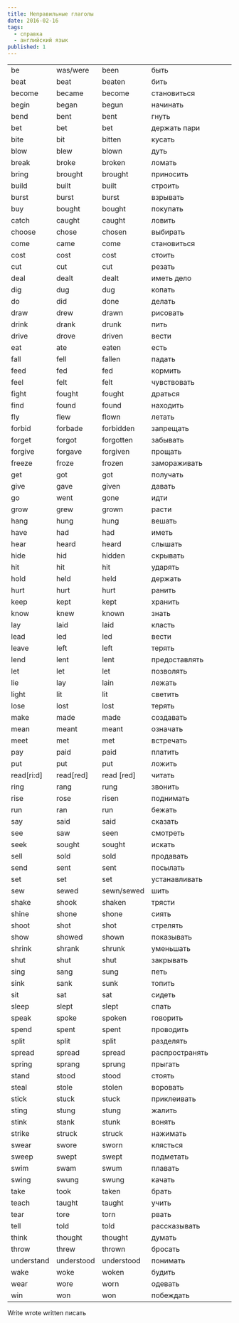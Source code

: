 ```yaml
---
title: Неправильные глаголы
date: 2016-02-16
tags:
  - справка
  - английский язык
published: 1
---
```


<div>
<table width="447" cellspacing="0" cellpadding="7">
<tbody>
<tr>
<td colspan="1" rowspan="1" align="left" valign="top" width="57" height="20">
<div>be</div></td>
<td colspan="1" rowspan="1" align="left" valign="top" width="57" height="20">
<div>was/were</div></td>
<td colspan="1" rowspan="1" align="left" valign="top" width="61" height="20">
<div>been</div></td>
<td colspan="1" rowspan="1" align="left" valign="top" width="89" height="20">
<div>быть</div></td>
<td colspan="1" rowspan="1" align="left" valign="bottom" width="50" height="20"></td>
<td colspan="1" rowspan="1" align="left" valign="bottom" width="50" height="20"></td>
</tr>
<tr>
<td colspan="1" rowspan="1" align="left" valign="top" width="57" height="20">
<div>beat</div></td>
<td colspan="1" rowspan="1" align="left" valign="top" width="57" height="20">
<div>beat</div></td>
<td colspan="1" rowspan="1" align="left" valign="top" width="61" height="20">
<div>beaten</div></td>
<td colspan="1" rowspan="1" align="left" valign="top" width="89" height="20">
<div>бить</div></td>
<td colspan="1" rowspan="1" align="left" valign="bottom" width="50" height="20"></td>
<td colspan="1" rowspan="1" align="left" valign="bottom" width="50" height="20"></td>
</tr>
<tr>
<td colspan="1" rowspan="1" align="left" valign="top" width="57" height="20">
<div>become</div></td>
<td colspan="1" rowspan="1" align="left" valign="top" width="57" height="20">
<div>became</div></td>
<td colspan="1" rowspan="1" align="left" valign="top" width="61" height="20">
<div>become</div></td>
<td colspan="1" rowspan="1" align="left" valign="top" width="89" height="20">
<div>становиться</div></td>
<td colspan="1" rowspan="1" align="left" valign="bottom" width="50" height="20"></td>
<td colspan="1" rowspan="1" align="left" valign="bottom" width="50" height="20"></td>
</tr>
<tr>
<td colspan="1" rowspan="1" align="left" valign="top" width="57" height="20">
<div>begin</div></td>
<td colspan="1" rowspan="1" align="left" valign="top" width="57" height="20">
<div>began</div></td>
<td colspan="1" rowspan="1" align="left" valign="top" width="61" height="20">
<div>begun</div></td>
<td colspan="1" rowspan="1" align="left" valign="top" width="89" height="20">
<div>начинать</div></td>
<td colspan="1" rowspan="1" align="left" valign="bottom" width="50" height="20"></td>
<td colspan="1" rowspan="1" align="left" valign="bottom" width="50" height="20"></td>
</tr>
<tr>
<td colspan="1" rowspan="1" align="left" valign="top" width="57" height="20">
<div>bend</div></td>
<td colspan="1" rowspan="1" align="left" valign="top" width="57" height="20">
<div>bent</div></td>
<td colspan="1" rowspan="1" align="left" valign="top" width="61" height="20">
<div>bent</div></td>
<td colspan="1" rowspan="1" align="left" valign="top" width="89" height="20">
<div>гнуть</div></td>
<td colspan="1" rowspan="1" align="left" valign="bottom" width="50" height="20"></td>
<td colspan="1" rowspan="1" align="left" valign="bottom" width="50" height="20"></td>
</tr>
<tr>
<td colspan="1" rowspan="1" align="left" valign="top" width="57" height="20">
<div>bet</div></td>
<td colspan="1" rowspan="1" align="left" valign="top" width="57" height="20">
<div>bet</div></td>
<td colspan="1" rowspan="1" align="left" valign="top" width="61" height="20">
<div>bet</div></td>
<td colspan="1" rowspan="1" align="left" valign="top" width="89" height="20">
<div>держать пари</div></td>
<td colspan="1" rowspan="1" align="left" valign="bottom" width="50" height="20"></td>
<td colspan="1" rowspan="1" align="left" valign="bottom" width="50" height="20"></td>
</tr>
<tr>
<td colspan="1" rowspan="1" align="left" valign="top" width="57" height="20">
<div>bite</div></td>
<td colspan="1" rowspan="1" align="left" valign="top" width="57" height="20">
<div>bit</div></td>
<td colspan="1" rowspan="1" align="left" valign="top" width="61" height="20">
<div>bitten</div></td>
<td colspan="1" rowspan="1" align="left" valign="top" width="89" height="20">
<div>кусать</div></td>
<td colspan="1" rowspan="1" align="left" valign="bottom" width="50" height="20"></td>
<td colspan="1" rowspan="1" align="left" valign="bottom" width="50" height="20"></td>
</tr>
<tr>
<td colspan="1" rowspan="1" align="left" valign="top" width="57" height="20">
<div>blow</div></td>
<td colspan="1" rowspan="1" align="left" valign="top" width="57" height="20">
<div>blew</div></td>
<td colspan="1" rowspan="1" align="left" valign="top" width="61" height="20">
<div>blown</div></td>
<td colspan="1" rowspan="1" align="left" valign="top" width="89" height="20">
<div>дуть</div></td>
<td colspan="1" rowspan="1" align="left" valign="bottom" width="50" height="20"></td>
<td colspan="1" rowspan="1" align="left" valign="bottom" width="50" height="20"></td>
</tr>
<tr>
<td colspan="1" rowspan="1" align="left" valign="top" width="57" height="20">
<div>break</div></td>
<td colspan="1" rowspan="1" align="left" valign="top" width="57" height="20">
<div>broke</div></td>
<td colspan="1" rowspan="1" align="left" valign="top" width="61" height="20">
<div>broken</div></td>
<td colspan="1" rowspan="1" align="left" valign="top" width="89" height="20">
<div>ломать</div></td>
<td colspan="1" rowspan="1" align="left" valign="bottom" width="50" height="20"></td>
<td colspan="1" rowspan="1" align="left" valign="bottom" width="50" height="20"></td>
</tr>
<tr>
<td colspan="1" rowspan="1" align="left" valign="top" width="57" height="20">
<div>bring</div></td>
<td colspan="1" rowspan="1" align="left" valign="top" width="57" height="20">
<div>brought</div></td>
<td colspan="1" rowspan="1" align="left" valign="top" width="61" height="20">
<div>brought</div></td>
<td colspan="1" rowspan="1" align="left" valign="top" width="89" height="20">
<div>приносить</div></td>
<td colspan="1" rowspan="1" align="left" valign="bottom" width="50" height="20"></td>
<td colspan="1" rowspan="1" align="left" valign="bottom" width="50" height="20"></td>
</tr>
<tr>
<td colspan="1" rowspan="1" align="left" valign="top" width="57" height="20">
<div>build</div></td>
<td colspan="1" rowspan="1" align="left" valign="top" width="57" height="20">
<div>built</div></td>
<td colspan="1" rowspan="1" align="left" valign="top" width="61" height="20">
<div>built</div></td>
<td colspan="1" rowspan="1" align="left" valign="top" width="89" height="20">
<div>строить</div></td>
<td colspan="1" rowspan="1" align="left" valign="bottom" width="50" height="20"></td>
<td colspan="1" rowspan="1" align="left" valign="bottom" width="50" height="20"></td>
</tr>
<tr>
<td colspan="1" rowspan="1" align="left" valign="top" width="57" height="20">
<div>burst</div></td>
<td colspan="1" rowspan="1" align="left" valign="top" width="57" height="20">
<div>burst</div></td>
<td colspan="1" rowspan="1" align="left" valign="top" width="61" height="20">
<div>burst</div></td>
<td colspan="1" rowspan="1" align="left" valign="top" width="89" height="20">
<div>взрывать</div></td>
<td colspan="1" rowspan="1" align="left" valign="bottom" width="50" height="20"></td>
<td colspan="1" rowspan="1" align="left" valign="bottom" width="50" height="20"></td>
</tr>
<tr>
<td colspan="1" rowspan="1" align="left" valign="top" width="57" height="20">
<div>buy</div></td>
<td colspan="1" rowspan="1" align="left" valign="top" width="57" height="20">
<div>bought</div></td>
<td colspan="1" rowspan="1" align="left" valign="top" width="61" height="20">
<div>bought</div></td>
<td colspan="1" rowspan="1" align="left" valign="top" width="89" height="20">
<div>покупать</div></td>
<td colspan="1" rowspan="1" align="left" valign="bottom" width="50" height="20"></td>
<td colspan="1" rowspan="1" align="left" valign="bottom" width="50" height="20"></td>
</tr>
<tr>
<td colspan="1" rowspan="1" align="left" valign="top" width="57" height="20">
<div>catch</div></td>
<td colspan="1" rowspan="1" align="left" valign="top" width="57" height="20">
<div>caught</div></td>
<td colspan="1" rowspan="1" align="left" valign="top" width="61" height="20">
<div>caught</div></td>
<td colspan="1" rowspan="1" align="left" valign="top" width="89" height="20">
<div>ловить</div></td>
<td colspan="1" rowspan="1" align="left" valign="bottom" width="50" height="20"></td>
<td colspan="1" rowspan="1" align="left" valign="bottom" width="50" height="20"></td>
</tr>
<tr>
<td colspan="1" rowspan="1" align="left" valign="top" width="57" height="20">
<div>choose</div></td>
<td colspan="1" rowspan="1" align="left" valign="top" width="57" height="20">
<div>chose</div></td>
<td colspan="1" rowspan="1" align="left" valign="top" width="61" height="20">
<div>chosen</div></td>
<td colspan="1" rowspan="1" align="left" valign="top" width="89" height="20">
<div>выбирать</div></td>
<td colspan="1" rowspan="1" align="left" valign="bottom" width="50" height="20"></td>
<td colspan="1" rowspan="1" align="left" valign="bottom" width="50" height="20"></td>
</tr>
<tr>
<td colspan="1" rowspan="1" align="left" valign="top" width="57" height="20">
<div>come</div></td>
<td colspan="1" rowspan="1" align="left" valign="top" width="57" height="20">
<div>came</div></td>
<td colspan="1" rowspan="1" align="left" valign="top" width="61" height="20">
<div>come</div></td>
<td colspan="1" rowspan="1" align="left" valign="top" width="89" height="20">
<div>становиться</div></td>
<td colspan="1" rowspan="1" align="left" valign="bottom" width="50" height="20"></td>
<td colspan="1" rowspan="1" align="left" valign="bottom" width="50" height="20"></td>
</tr>
<tr>
<td colspan="1" rowspan="1" align="left" valign="top" width="57" height="20">
<div>cost</div></td>
<td colspan="1" rowspan="1" align="left" valign="top" width="57" height="20">
<div>cost</div></td>
<td colspan="1" rowspan="1" align="left" valign="top" width="61" height="20">
<div>cost</div></td>
<td colspan="1" rowspan="1" align="left" valign="top" width="89" height="20">
<div>стоить</div></td>
<td colspan="1" rowspan="1" align="left" valign="bottom" width="50" height="20"></td>
<td colspan="1" rowspan="1" align="left" valign="bottom" width="50" height="20"></td>
</tr>
<tr>
<td colspan="1" rowspan="1" align="left" valign="top" width="57" height="20">
<div>cut</div></td>
<td colspan="1" rowspan="1" align="left" valign="top" width="57" height="20">
<div>cut</div></td>
<td colspan="1" rowspan="1" align="left" valign="top" width="61" height="20">
<div>cut</div></td>
<td colspan="1" rowspan="1" align="left" valign="top" width="89" height="20">
<div>резать</div></td>
<td colspan="1" rowspan="1" align="left" valign="bottom" width="50" height="20"></td>
<td colspan="1" rowspan="1" align="left" valign="bottom" width="50" height="20"></td>
</tr>
<tr>
<td colspan="1" rowspan="1" align="left" valign="top" width="57" height="20">
<div>deal</div></td>
<td colspan="1" rowspan="1" align="left" valign="top" width="57" height="20">
<div>dealt</div></td>
<td colspan="1" rowspan="1" align="left" valign="top" width="61" height="20">
<div>dealt</div></td>
<td colspan="1" rowspan="1" align="left" valign="top" width="89" height="20">
<div>иметь дело</div></td>
<td colspan="1" rowspan="1" align="left" valign="bottom" width="50" height="20"></td>
<td colspan="1" rowspan="1" align="left" valign="bottom" width="50" height="20"></td>
</tr>
<tr>
<td colspan="1" rowspan="1" align="left" valign="top" width="57" height="20">
<div>dig</div></td>
<td colspan="1" rowspan="1" align="left" valign="top" width="57" height="20">
<div>dug</div></td>
<td colspan="1" rowspan="1" align="left" valign="top" width="61" height="20">
<div>dug</div></td>
<td colspan="1" rowspan="1" align="left" valign="top" width="89" height="20">
<div>копать</div></td>
<td colspan="1" rowspan="1" align="left" valign="bottom" width="50" height="20"></td>
<td colspan="1" rowspan="1" align="left" valign="bottom" width="50" height="20"></td>
</tr>
<tr>
<td colspan="1" rowspan="1" align="left" valign="top" width="57" height="20">
<div>do</div></td>
<td colspan="1" rowspan="1" align="left" valign="top" width="57" height="20">
<div>did</div></td>
<td colspan="1" rowspan="1" align="left" valign="top" width="61" height="20">
<div>done</div></td>
<td colspan="1" rowspan="1" align="left" valign="top" width="89" height="20">
<div>делать</div></td>
<td colspan="1" rowspan="1" align="left" valign="bottom" width="50" height="20"></td>
<td colspan="1" rowspan="1" align="left" valign="bottom" width="50" height="20"></td>
</tr>
<tr>
<td colspan="1" rowspan="1" align="left" valign="top" width="57" height="20">
<div>draw</div></td>
<td colspan="1" rowspan="1" align="left" valign="top" width="57" height="20">
<div>drew</div></td>
<td colspan="1" rowspan="1" align="left" valign="top" width="61" height="20">
<div>drawn</div></td>
<td colspan="1" rowspan="1" align="left" valign="top" width="89" height="20">
<div>рисовать</div></td>
<td colspan="1" rowspan="1" align="left" valign="bottom" width="50" height="20"></td>
<td colspan="1" rowspan="1" align="left" valign="bottom" width="50" height="20"></td>
</tr>
<tr>
<td colspan="1" rowspan="1" align="left" valign="top" width="57" height="20">
<div>drink</div></td>
<td colspan="1" rowspan="1" align="left" valign="top" width="57" height="20">
<div>drank</div></td>
<td colspan="1" rowspan="1" align="left" valign="top" width="61" height="20">
<div>drunk</div></td>
<td colspan="1" rowspan="1" align="left" valign="top" width="89" height="20">
<div>пить</div></td>
<td colspan="1" rowspan="1" align="left" valign="bottom" width="50" height="20"></td>
<td colspan="1" rowspan="1" align="left" valign="bottom" width="50" height="20"></td>
</tr>
<tr>
<td colspan="1" rowspan="1" align="left" valign="top" width="57" height="20">
<div>drive</div></td>
<td colspan="1" rowspan="1" align="left" valign="top" width="57" height="20">
<div>drove</div></td>
<td colspan="1" rowspan="1" align="left" valign="top" width="61" height="20">
<div>driven</div></td>
<td colspan="1" rowspan="1" align="left" valign="top" width="89" height="20">
<div>вести</div></td>
<td colspan="1" rowspan="1" align="left" valign="bottom" width="50" height="20"></td>
<td colspan="1" rowspan="1" align="left" valign="bottom" width="50" height="20"></td>
</tr>
<tr>
<td colspan="1" rowspan="1" align="left" valign="top" width="57" height="20">
<div>eat</div></td>
<td colspan="1" rowspan="1" align="left" valign="top" width="57" height="20">
<div>ate</div></td>
<td colspan="1" rowspan="1" align="left" valign="top" width="61" height="20">
<div>eaten</div></td>
<td colspan="1" rowspan="1" align="left" valign="top" width="89" height="20">
<div>есть</div></td>
<td colspan="1" rowspan="1" align="left" valign="bottom" width="50" height="20"></td>
<td colspan="1" rowspan="1" align="left" valign="bottom" width="50" height="20"></td>
</tr>
<tr>
<td colspan="1" rowspan="1" align="left" valign="top" width="57" height="20">
<div>fall</div></td>
<td colspan="1" rowspan="1" align="left" valign="top" width="57" height="20">
<div>fell</div></td>
<td colspan="1" rowspan="1" align="left" valign="top" width="61" height="20">
<div>fallen</div></td>
<td colspan="1" rowspan="1" align="left" valign="top" width="89" height="20">
<div>падать</div></td>
<td colspan="1" rowspan="1" align="left" valign="bottom" width="50" height="20"></td>
<td colspan="1" rowspan="1" align="left" valign="bottom" width="50" height="20"></td>
</tr>
<tr>
<td colspan="1" rowspan="1" align="left" valign="top" width="57" height="20">
<div>feed</div></td>
<td colspan="1" rowspan="1" align="left" valign="top" width="57" height="20">
<div>fed</div></td>
<td colspan="1" rowspan="1" align="left" valign="top" width="61" height="20">
<div>fed</div></td>
<td colspan="1" rowspan="1" align="left" valign="top" width="89" height="20">
<div>кормить</div></td>
<td colspan="1" rowspan="1" align="left" valign="bottom" width="50" height="20"></td>
<td colspan="1" rowspan="1" align="left" valign="bottom" width="50" height="20"></td>
</tr>
<tr>
<td colspan="1" rowspan="1" align="left" valign="top" width="57" height="20">
<div>feel</div></td>
<td colspan="1" rowspan="1" align="left" valign="top" width="57" height="20">
<div>felt</div></td>
<td colspan="1" rowspan="1" align="left" valign="top" width="61" height="20">
<div>felt</div></td>
<td colspan="1" rowspan="1" align="left" valign="top" width="89" height="20">
<div>чувствовать</div></td>
<td colspan="1" rowspan="1" align="left" valign="bottom" width="50" height="20"></td>
<td colspan="1" rowspan="1" align="left" valign="bottom" width="50" height="20"></td>
</tr>
<tr>
<td colspan="1" rowspan="1" align="left" valign="top" width="57" height="20">
<div>fight</div></td>
<td colspan="1" rowspan="1" align="left" valign="top" width="57" height="20">
<div>fought</div></td>
<td colspan="1" rowspan="1" align="left" valign="top" width="61" height="20">
<div>fought</div></td>
<td colspan="1" rowspan="1" align="left" valign="top" width="89" height="20">
<div>драться</div></td>
<td colspan="1" rowspan="1" align="left" valign="bottom" width="50" height="20"></td>
<td colspan="1" rowspan="1" align="left" valign="bottom" width="50" height="20"></td>
</tr>
<tr>
<td colspan="1" rowspan="1" align="left" valign="top" width="57" height="20">
<div>find</div></td>
<td colspan="1" rowspan="1" align="left" valign="top" width="57" height="20">
<div>found</div></td>
<td colspan="1" rowspan="1" align="left" valign="top" width="61" height="20">
<div>found</div></td>
<td colspan="1" rowspan="1" align="left" valign="top" width="89" height="20">
<div>находить</div></td>
<td colspan="1" rowspan="1" align="left" valign="bottom" width="50" height="20"></td>
<td colspan="1" rowspan="1" align="left" valign="bottom" width="50" height="20"></td>
</tr>
<tr>
<td colspan="1" rowspan="1" align="left" valign="top" width="57" height="20">
<div>fly</div></td>
<td colspan="1" rowspan="1" align="left" valign="top" width="57" height="20">
<div>flew</div></td>
<td colspan="1" rowspan="1" align="left" valign="top" width="61" height="20">
<div>flown</div></td>
<td colspan="1" rowspan="1" align="left" valign="top" width="89" height="20">
<div>летать</div></td>
<td colspan="1" rowspan="1" align="left" valign="bottom" width="50" height="20"></td>
<td colspan="1" rowspan="1" align="left" valign="bottom" width="50" height="20"></td>
</tr>
<tr>
<td colspan="1" rowspan="1" align="left" valign="top" width="57" height="20">
<div>forbid</div></td>
<td colspan="1" rowspan="1" align="left" valign="top" width="57" height="20">
<div>forbade</div></td>
<td colspan="1" rowspan="1" align="left" valign="top" width="61" height="20">
<div>forbidden</div></td>
<td colspan="1" rowspan="1" align="left" valign="top" width="89" height="20">
<div>запрещать</div></td>
<td colspan="1" rowspan="1" align="left" valign="bottom" width="50" height="20"></td>
<td colspan="1" rowspan="1" align="left" valign="bottom" width="50" height="20"></td>
</tr>
<tr>
<td colspan="1" rowspan="1" align="left" valign="top" width="57" height="20">
<div>forget</div></td>
<td colspan="1" rowspan="1" align="left" valign="top" width="57" height="20">
<div>forgot</div></td>
<td colspan="1" rowspan="1" align="left" valign="top" width="61" height="20">
<div>forgotten</div></td>
<td colspan="1" rowspan="1" align="left" valign="top" width="89" height="20">
<div>забывать</div></td>
<td colspan="1" rowspan="1" align="left" valign="bottom" width="50" height="20"></td>
<td colspan="1" rowspan="1" align="left" valign="bottom" width="50" height="20"></td>
</tr>
<tr>
<td colspan="1" rowspan="1" align="left" valign="top" width="57" height="20">
<div>forgive</div></td>
<td colspan="1" rowspan="1" align="left" valign="top" width="57" height="20">
<div>forgave</div></td>
<td colspan="1" rowspan="1" align="left" valign="top" width="61" height="20">
<div>forgiven</div></td>
<td colspan="1" rowspan="1" align="left" valign="top" width="89" height="20">
<div>прощать</div></td>
<td colspan="1" rowspan="1" align="left" valign="bottom" width="50" height="20"></td>
<td colspan="1" rowspan="1" align="left" valign="bottom" width="50" height="20"></td>
</tr>
<tr>
<td colspan="1" rowspan="1" align="left" valign="top" width="57" height="20">
<div>freeze</div></td>
<td colspan="1" rowspan="1" align="left" valign="top" width="57" height="20">
<div>froze</div></td>
<td colspan="1" rowspan="1" align="left" valign="top" width="61" height="20">
<div>frozen</div></td>
<td colspan="1" rowspan="1" align="left" valign="top" width="89" height="20">
<div>замораживать</div></td>
<td colspan="1" rowspan="1" align="left" valign="bottom" width="50" height="20"></td>
<td colspan="1" rowspan="1" align="left" valign="bottom" width="50" height="20"></td>
</tr>
<tr>
<td colspan="1" rowspan="1" align="left" valign="top" width="57" height="20">
<div>get</div></td>
<td colspan="1" rowspan="1" align="left" valign="top" width="57" height="20">
<div>got</div></td>
<td colspan="1" rowspan="1" align="left" valign="top" width="61" height="20">
<div>got</div></td>
<td colspan="1" rowspan="1" align="left" valign="top" width="89" height="20">
<div>получать</div></td>
<td colspan="1" rowspan="1" align="left" valign="bottom" width="50" height="20"></td>
<td colspan="1" rowspan="1" align="left" valign="bottom" width="50" height="20"></td>
</tr>
<tr>
<td colspan="1" rowspan="1" align="left" valign="top" width="57" height="20">
<div>give</div></td>
<td colspan="1" rowspan="1" align="left" valign="top" width="57" height="20">
<div>gave</div></td>
<td colspan="1" rowspan="1" align="left" valign="top" width="61" height="20">
<div>given</div></td>
<td colspan="1" rowspan="1" align="left" valign="top" width="89" height="20">
<div>давать</div></td>
<td colspan="1" rowspan="1" align="left" valign="bottom" width="50" height="20"></td>
<td colspan="1" rowspan="1" align="left" valign="bottom" width="50" height="20"></td>
</tr>
<tr>
<td colspan="1" rowspan="1" align="left" valign="top" width="57" height="20">
<div>go</div></td>
<td colspan="1" rowspan="1" align="left" valign="top" width="57" height="20">
<div>went</div></td>
<td colspan="1" rowspan="1" align="left" valign="top" width="61" height="20">
<div>gone</div></td>
<td colspan="1" rowspan="1" align="left" valign="top" width="89" height="20">
<div>идти</div></td>
<td colspan="1" rowspan="1" align="left" valign="bottom" width="50" height="20"></td>
<td colspan="1" rowspan="1" align="left" valign="bottom" width="50" height="20"></td>
</tr>
<tr>
<td colspan="1" rowspan="1" align="left" valign="top" width="57" height="20">
<div>grow</div></td>
<td colspan="1" rowspan="1" align="left" valign="top" width="57" height="20">
<div>grew</div></td>
<td colspan="1" rowspan="1" align="left" valign="top" width="61" height="20">
<div>grown</div></td>
<td colspan="1" rowspan="1" align="left" valign="top" width="89" height="20">
<div>расти</div></td>
<td colspan="1" rowspan="1" align="left" valign="bottom" width="50" height="20"></td>
<td colspan="1" rowspan="1" align="left" valign="bottom" width="50" height="20"></td>
</tr>
<tr>
<td colspan="1" rowspan="1" align="left" valign="top" width="57" height="20">
<div>hang</div></td>
<td colspan="1" rowspan="1" align="left" valign="top" width="57" height="20">
<div>hung</div></td>
<td colspan="1" rowspan="1" align="left" valign="top" width="61" height="20">
<div>hung</div></td>
<td colspan="1" rowspan="1" align="left" valign="top" width="89" height="20">
<div>вешать</div></td>
<td colspan="1" rowspan="1" align="left" valign="bottom" width="50" height="20"></td>
<td colspan="1" rowspan="1" align="left" valign="bottom" width="50" height="20"></td>
</tr>
<tr>
<td colspan="1" rowspan="1" align="left" valign="top" width="57" height="20">
<div>have</div></td>
<td colspan="1" rowspan="1" align="left" valign="top" width="57" height="20">
<div>had</div></td>
<td colspan="1" rowspan="1" align="left" valign="top" width="61" height="20">
<div>had</div></td>
<td colspan="1" rowspan="1" align="left" valign="top" width="89" height="20">
<div>иметь</div></td>
<td colspan="1" rowspan="1" align="left" valign="bottom" width="50" height="20"></td>
<td colspan="1" rowspan="1" align="left" valign="bottom" width="50" height="20"></td>
</tr>
<tr>
<td colspan="1" rowspan="1" align="left" valign="top" width="57" height="20">
<div>hear</div></td>
<td colspan="1" rowspan="1" align="left" valign="top" width="57" height="20">
<div>heard</div></td>
<td colspan="1" rowspan="1" align="left" valign="top" width="61" height="20">
<div>heard</div></td>
<td colspan="1" rowspan="1" align="left" valign="top" width="89" height="20">
<div>слышать</div></td>
<td colspan="1" rowspan="1" align="left" valign="bottom" width="50" height="20"></td>
<td colspan="1" rowspan="1" align="left" valign="bottom" width="50" height="20"></td>
</tr>
<tr>
<td colspan="1" rowspan="1" align="left" valign="top" width="57" height="20">
<div>hide</div></td>
<td colspan="1" rowspan="1" align="left" valign="top" width="57" height="20">
<div>hid</div></td>
<td colspan="1" rowspan="1" align="left" valign="top" width="61" height="20">
<div>hidden</div></td>
<td colspan="1" rowspan="1" align="left" valign="top" width="89" height="20">
<div>скрывать</div></td>
<td colspan="1" rowspan="1" align="left" valign="bottom" width="50" height="20"></td>
<td colspan="1" rowspan="1" align="left" valign="bottom" width="50" height="20"></td>
</tr>
<tr>
<td colspan="1" rowspan="1" align="left" valign="top" width="57" height="20">
<div>hit</div></td>
<td colspan="1" rowspan="1" align="left" valign="top" width="57" height="20">
<div>hit</div></td>
<td colspan="1" rowspan="1" align="left" valign="top" width="61" height="20">
<div>hit</div></td>
<td colspan="1" rowspan="1" align="left" valign="top" width="89" height="20">
<div>ударять</div></td>
<td colspan="1" rowspan="1" align="left" valign="bottom" width="50" height="20"></td>
<td colspan="1" rowspan="1" align="left" valign="bottom" width="50" height="20"></td>
</tr>
<tr>
<td colspan="1" rowspan="1" align="left" valign="top" width="57" height="20">
<div>hold</div></td>
<td colspan="1" rowspan="1" align="left" valign="top" width="57" height="20">
<div>held</div></td>
<td colspan="1" rowspan="1" align="left" valign="top" width="61" height="20">
<div>held</div></td>
<td colspan="1" rowspan="1" align="left" valign="top" width="89" height="20">
<div>держать</div></td>
<td colspan="1" rowspan="1" align="left" valign="bottom" width="50" height="20"></td>
<td colspan="1" rowspan="1" align="left" valign="bottom" width="50" height="20"></td>
</tr>
<tr>
<td colspan="1" rowspan="1" align="left" valign="top" width="57" height="20">
<div>hurt</div></td>
<td colspan="1" rowspan="1" align="left" valign="top" width="57" height="20">
<div>hurt</div></td>
<td colspan="1" rowspan="1" align="left" valign="top" width="61" height="20">
<div>hurt</div></td>
<td colspan="1" rowspan="1" align="left" valign="top" width="89" height="20">
<div>ранить</div></td>
<td colspan="1" rowspan="1" align="left" valign="bottom" width="50" height="20"></td>
<td colspan="1" rowspan="1" align="left" valign="bottom" width="50" height="20"></td>
</tr>
<tr>
<td colspan="1" rowspan="1" align="left" valign="top" width="57" height="20">
<div>keep</div></td>
<td colspan="1" rowspan="1" align="left" valign="top" width="57" height="20">
<div>kept</div></td>
<td colspan="1" rowspan="1" align="left" valign="top" width="61" height="20">
<div>kept</div></td>
<td colspan="1" rowspan="1" align="left" valign="top" width="89" height="20">
<div>хранить</div></td>
<td colspan="1" rowspan="1" align="left" valign="bottom" width="50" height="20"></td>
<td colspan="1" rowspan="1" align="left" valign="bottom" width="50" height="20"></td>
</tr>
<tr>
<td colspan="1" rowspan="1" align="left" valign="top" width="57" height="20">
<div>know</div></td>
<td colspan="1" rowspan="1" align="left" valign="top" width="57" height="20">
<div>knew</div></td>
<td colspan="1" rowspan="1" align="left" valign="top" width="61" height="20">
<div>known</div></td>
<td colspan="1" rowspan="1" align="left" valign="top" width="89" height="20">
<div>знать</div></td>
<td colspan="1" rowspan="1" align="left" valign="bottom" width="50" height="20"></td>
<td colspan="1" rowspan="1" align="left" valign="bottom" width="50" height="20"></td>
</tr>
<tr>
<td colspan="1" rowspan="1" align="left" valign="top" width="57" height="20">
<div>lay</div></td>
<td colspan="1" rowspan="1" align="left" valign="top" width="57" height="20">
<div>laid</div></td>
<td colspan="1" rowspan="1" align="left" valign="top" width="61" height="20">
<div>laid</div></td>
<td colspan="1" rowspan="1" align="left" valign="top" width="89" height="20">
<div>класть</div></td>
<td colspan="1" rowspan="1" align="left" valign="bottom" width="50" height="20"></td>
<td colspan="1" rowspan="1" align="left" valign="bottom" width="50" height="20"></td>
</tr>
<tr>
<td colspan="1" rowspan="1" align="left" valign="top" width="57" height="20">
<div>lead</div></td>
<td colspan="1" rowspan="1" align="left" valign="top" width="57" height="20">
<div>led</div></td>
<td colspan="1" rowspan="1" align="left" valign="top" width="61" height="20">
<div>led</div></td>
<td colspan="1" rowspan="1" align="left" valign="top" width="89" height="20">
<div>вести</div></td>
<td colspan="1" rowspan="1" align="left" valign="bottom" width="50" height="20"></td>
<td colspan="1" rowspan="1" align="left" valign="bottom" width="50" height="20"></td>
</tr>
<tr>
<td colspan="1" rowspan="1" align="left" valign="top" width="57" height="20">
<div>leave</div></td>
<td colspan="1" rowspan="1" align="left" valign="top" width="57" height="20">
<div>left</div></td>
<td colspan="1" rowspan="1" align="left" valign="top" width="61" height="20">
<div>left</div></td>
<td colspan="1" rowspan="1" align="left" valign="top" width="89" height="20">
<div>терять</div></td>
<td colspan="1" rowspan="1" align="left" valign="bottom" width="50" height="20"></td>
<td colspan="1" rowspan="1" align="left" valign="bottom" width="50" height="20"></td>
</tr>
<tr>
<td colspan="1" rowspan="1" align="left" valign="top" width="57" height="20">
<div>lend</div></td>
<td colspan="1" rowspan="1" align="left" valign="top" width="57" height="20">
<div>lent</div></td>
<td colspan="1" rowspan="1" align="left" valign="top" width="61" height="20">
<div>lent</div></td>
<td colspan="1" rowspan="1" align="left" valign="top" width="89" height="20">
<div>предоставлять</div></td>
<td colspan="1" rowspan="1" align="left" valign="bottom" width="50" height="20"></td>
<td colspan="1" rowspan="1" align="left" valign="bottom" width="50" height="20"></td>
</tr>
<tr>
<td colspan="1" rowspan="1" align="left" valign="top" width="57" height="20">
<div>let</div></td>
<td colspan="1" rowspan="1" align="left" valign="top" width="57" height="20">
<div>let</div></td>
<td colspan="1" rowspan="1" align="left" valign="top" width="61" height="20">
<div>let</div></td>
<td colspan="1" rowspan="1" align="left" valign="top" width="89" height="20">
<div>позволять</div></td>
<td colspan="1" rowspan="1" align="left" valign="bottom" width="50" height="20"></td>
<td colspan="1" rowspan="1" align="left" valign="bottom" width="50" height="20"></td>
</tr>
<tr>
<td colspan="1" rowspan="1" align="left" valign="top" width="57" height="20">
<div>lie</div></td>
<td colspan="1" rowspan="1" align="left" valign="top" width="57" height="20">
<div>lay</div></td>
<td colspan="1" rowspan="1" align="left" valign="top" width="61" height="20">
<div>lain</div></td>
<td colspan="1" rowspan="1" align="left" valign="top" width="89" height="20">
<div>лежать</div></td>
<td colspan="1" rowspan="1" align="left" valign="bottom" width="50" height="20"></td>
<td colspan="1" rowspan="1" align="left" valign="bottom" width="50" height="20"></td>
</tr>
<tr>
<td colspan="1" rowspan="1" align="left" valign="top" width="57" height="20">
<div>light</div></td>
<td colspan="1" rowspan="1" align="left" valign="top" width="57" height="20">
<div>lit</div></td>
<td colspan="1" rowspan="1" align="left" valign="top" width="61" height="20">
<div>lit</div></td>
<td colspan="1" rowspan="1" align="left" valign="top" width="89" height="20">
<div>светить</div></td>
<td colspan="1" rowspan="1" align="left" valign="bottom" width="50" height="20"></td>
<td colspan="1" rowspan="1" align="left" valign="bottom" width="50" height="20"></td>
</tr>
<tr>
<td colspan="1" rowspan="1" align="left" valign="top" width="57" height="20">
<div>lose</div></td>
<td colspan="1" rowspan="1" align="left" valign="top" width="57" height="20">
<div>lost</div></td>
<td colspan="1" rowspan="1" align="left" valign="top" width="61" height="20">
<div>lost</div></td>
<td colspan="1" rowspan="1" align="left" valign="top" width="89" height="20">
<div>терять</div></td>
<td colspan="1" rowspan="1" align="left" valign="bottom" width="50" height="20"></td>
<td colspan="1" rowspan="1" align="left" valign="bottom" width="50" height="20"></td>
</tr>
<tr>
<td colspan="1" rowspan="1" align="left" valign="top" width="57" height="20">
<div>make</div></td>
<td colspan="1" rowspan="1" align="left" valign="top" width="57" height="20">
<div>made</div></td>
<td colspan="1" rowspan="1" align="left" valign="top" width="61" height="20">
<div>made</div></td>
<td colspan="1" rowspan="1" align="left" valign="top" width="89" height="20">
<div>создавать</div></td>
<td colspan="1" rowspan="1" align="left" valign="bottom" width="50" height="20"></td>
<td colspan="1" rowspan="1" align="left" valign="bottom" width="50" height="20"></td>
</tr>
<tr>
<td colspan="1" rowspan="1" align="left" valign="top" width="57" height="20">
<div>mean</div></td>
<td colspan="1" rowspan="1" align="left" valign="top" width="57" height="20">
<div>meant</div></td>
<td colspan="1" rowspan="1" align="left" valign="top" width="61" height="20">
<div>meant</div></td>
<td colspan="1" rowspan="1" align="left" valign="top" width="89" height="20">
<div>означать</div></td>
<td colspan="1" rowspan="1" align="left" valign="bottom" width="50" height="20"></td>
<td colspan="1" rowspan="1" align="left" valign="bottom" width="50" height="20"></td>
</tr>
<tr>
<td colspan="1" rowspan="1" align="left" valign="top" width="57" height="20">
<div>meet</div></td>
<td colspan="1" rowspan="1" align="left" valign="top" width="57" height="20">
<div>met</div></td>
<td colspan="1" rowspan="1" align="left" valign="top" width="61" height="20">
<div>met</div></td>
<td colspan="1" rowspan="1" align="left" valign="top" width="89" height="20">
<div>встречать</div></td>
<td colspan="1" rowspan="1" align="left" valign="bottom" width="50" height="20"></td>
<td colspan="1" rowspan="1" align="left" valign="bottom" width="50" height="20"></td>
</tr>
<tr>
<td colspan="1" rowspan="1" align="left" valign="top" width="57" height="20">
<div>pay</div></td>
<td colspan="1" rowspan="1" align="left" valign="top" width="57" height="20">
<div>paid</div></td>
<td colspan="1" rowspan="1" align="left" valign="top" width="61" height="20">
<div>paid</div></td>
<td colspan="1" rowspan="1" align="left" valign="top" width="89" height="20">
<div>платить</div></td>
<td colspan="1" rowspan="1" align="left" valign="bottom" width="50" height="20"></td>
<td colspan="1" rowspan="1" align="left" valign="bottom" width="50" height="20"></td>
</tr>
<tr>
<td colspan="1" rowspan="1" align="left" valign="top" width="57" height="20">
<div>put</div></td>
<td colspan="1" rowspan="1" align="left" valign="top" width="57" height="20">
<div>put</div></td>
<td colspan="1" rowspan="1" align="left" valign="top" width="61" height="20">
<div>put</div></td>
<td colspan="1" rowspan="1" align="left" valign="top" width="89" height="20">
<div>ложить</div></td>
<td colspan="1" rowspan="1" align="left" valign="bottom" width="50" height="20"></td>
<td colspan="1" rowspan="1" align="left" valign="bottom" width="50" height="20"></td>
</tr>
<tr>
<td colspan="1" rowspan="1" align="left" valign="top" width="57" height="20">
<div>read[ri:d]</div></td>
<td colspan="1" rowspan="1" align="left" valign="top" width="57" height="20">
<div>read[red]</div></td>
<td colspan="1" rowspan="1" align="left" valign="top" width="61" height="20">
<div>read [red]</div></td>
<td colspan="1" rowspan="1" align="left" valign="top" width="89" height="20">
<div>читать</div></td>
<td colspan="1" rowspan="1" align="left" valign="bottom" width="50" height="20"></td>
<td colspan="1" rowspan="1" align="left" valign="bottom" width="50" height="20"></td>
</tr>
<tr>
<td colspan="1" rowspan="1" align="left" valign="top" width="57" height="20">
<div>ring</div></td>
<td colspan="1" rowspan="1" align="left" valign="top" width="57" height="20">
<div>rang</div></td>
<td colspan="1" rowspan="1" align="left" valign="top" width="61" height="20">
<div>rung</div></td>
<td colspan="1" rowspan="1" align="left" valign="top" width="89" height="20">
<div>звонить</div></td>
<td colspan="1" rowspan="1" align="left" valign="bottom" width="50" height="20"></td>
<td colspan="1" rowspan="1" align="left" valign="bottom" width="50" height="20"></td>
</tr>
<tr>
<td colspan="1" rowspan="1" align="left" valign="top" width="57" height="20">
<div>rise</div></td>
<td colspan="1" rowspan="1" align="left" valign="top" width="57" height="20">
<div>rose</div></td>
<td colspan="1" rowspan="1" align="left" valign="top" width="61" height="20">
<div>risen</div></td>
<td colspan="1" rowspan="1" align="left" valign="top" width="89" height="20">
<div>поднимать</div></td>
<td colspan="1" rowspan="1" align="left" valign="bottom" width="50" height="20"></td>
<td colspan="1" rowspan="1" align="left" valign="bottom" width="50" height="20"></td>
</tr>
<tr>
<td colspan="1" rowspan="1" align="left" valign="top" width="57" height="20">
<div>run</div></td>
<td colspan="1" rowspan="1" align="left" valign="top" width="57" height="20">
<div>ran</div></td>
<td colspan="1" rowspan="1" align="left" valign="top" width="61" height="20">
<div>run</div></td>
<td colspan="1" rowspan="1" align="left" valign="top" width="89" height="20">
<div>бежать</div></td>
<td colspan="1" rowspan="1" align="left" valign="bottom" width="50" height="20"></td>
<td colspan="1" rowspan="1" align="left" valign="bottom" width="50" height="20"></td>
</tr>
<tr>
<td colspan="1" rowspan="1" align="left" valign="top" width="57" height="20">
<div>say</div></td>
<td colspan="1" rowspan="1" align="left" valign="top" width="57" height="20">
<div>said</div></td>
<td colspan="1" rowspan="1" align="left" valign="top" width="61" height="20">
<div>said</div></td>
<td colspan="1" rowspan="1" align="left" valign="top" width="89" height="20">
<div>сказать</div></td>
<td colspan="1" rowspan="1" align="left" valign="bottom" width="50" height="20"></td>
<td colspan="1" rowspan="1" align="left" valign="bottom" width="50" height="20"></td>
</tr>
<tr>
<td colspan="1" rowspan="1" align="left" valign="top" width="57" height="20">
<div>see</div></td>
<td colspan="1" rowspan="1" align="left" valign="top" width="57" height="20">
<div>saw</div></td>
<td colspan="1" rowspan="1" align="left" valign="top" width="61" height="20">
<div>seen</div></td>
<td colspan="1" rowspan="1" align="left" valign="top" width="89" height="20">
<div>смотреть</div></td>
<td colspan="1" rowspan="1" align="left" valign="bottom" width="50" height="20"></td>
<td colspan="1" rowspan="1" align="left" valign="bottom" width="50" height="20"></td>
</tr>
<tr>
<td colspan="1" rowspan="1" align="left" valign="top" width="57" height="20">
<div>seek</div></td>
<td colspan="1" rowspan="1" align="left" valign="top" width="57" height="20">
<div>sought</div></td>
<td colspan="1" rowspan="1" align="left" valign="top" width="61" height="20">
<div>sought</div></td>
<td colspan="1" rowspan="1" align="left" valign="top" width="89" height="20">
<div>искать</div></td>
<td colspan="1" rowspan="1" align="left" valign="bottom" width="50" height="20"></td>
<td colspan="1" rowspan="1" align="left" valign="bottom" width="50" height="20"></td>
</tr>
<tr>
<td colspan="1" rowspan="1" align="left" valign="top" width="57" height="20">
<div>sell</div></td>
<td colspan="1" rowspan="1" align="left" valign="top" width="57" height="20">
<div>sold</div></td>
<td colspan="1" rowspan="1" align="left" valign="top" width="61" height="20">
<div>sold</div></td>
<td colspan="1" rowspan="1" align="left" valign="top" width="89" height="20">
<div>продавать</div></td>
<td colspan="1" rowspan="1" align="left" valign="bottom" width="50" height="20"></td>
<td colspan="1" rowspan="1" align="left" valign="bottom" width="50" height="20"></td>
</tr>
<tr>
<td colspan="1" rowspan="1" align="left" valign="top" width="57" height="20">
<div>send</div></td>
<td colspan="1" rowspan="1" align="left" valign="top" width="57" height="20">
<div>sent</div></td>
<td colspan="1" rowspan="1" align="left" valign="top" width="61" height="20">
<div>sent</div></td>
<td colspan="1" rowspan="1" align="left" valign="top" width="89" height="20">
<div>посылать</div></td>
<td colspan="1" rowspan="1" align="left" valign="bottom" width="50" height="20"></td>
<td colspan="1" rowspan="1" align="left" valign="bottom" width="50" height="20"></td>
</tr>
<tr>
<td colspan="1" rowspan="1" align="left" valign="top" width="57" height="20">
<div>set</div></td>
<td colspan="1" rowspan="1" align="left" valign="top" width="57" height="20">
<div>set</div></td>
<td colspan="1" rowspan="1" align="left" valign="top" width="61" height="20">
<div>set</div></td>
<td colspan="1" rowspan="1" align="left" valign="top" width="89" height="20">
<div>устанавливать</div></td>
<td colspan="1" rowspan="1" align="left" valign="bottom" width="50" height="20"></td>
<td colspan="1" rowspan="1" align="left" valign="bottom" width="50" height="20"></td>
</tr>
<tr>
<td colspan="1" rowspan="1" align="left" valign="top" width="57" height="20">
<div>sew</div></td>
<td colspan="1" rowspan="1" align="left" valign="top" width="57" height="20">
<div>sewed</div></td>
<td colspan="1" rowspan="1" align="left" valign="top" width="61" height="20">
<div>sewn/sewed</div></td>
<td colspan="1" rowspan="1" align="left" valign="top" width="89" height="20">
<div>шить</div></td>
<td colspan="1" rowspan="1" align="left" valign="bottom" width="50" height="20"></td>
<td colspan="1" rowspan="1" align="left" valign="bottom" width="50" height="20"></td>
</tr>
<tr>
<td colspan="1" rowspan="1" align="left" valign="top" width="57" height="20">
<div>shake</div></td>
<td colspan="1" rowspan="1" align="left" valign="top" width="57" height="20">
<div>shook</div></td>
<td colspan="1" rowspan="1" align="left" valign="top" width="61" height="20">
<div>shaken</div></td>
<td colspan="1" rowspan="1" align="left" valign="top" width="89" height="20">
<div>трясти</div></td>
<td colspan="1" rowspan="1" align="left" valign="bottom" width="50" height="20"></td>
<td colspan="1" rowspan="1" align="left" valign="bottom" width="50" height="20"></td>
</tr>
<tr>
<td colspan="1" rowspan="1" align="left" valign="top" width="57" height="20">
<div>shine</div></td>
<td colspan="1" rowspan="1" align="left" valign="top" width="57" height="20">
<div>shone</div></td>
<td colspan="1" rowspan="1" align="left" valign="top" width="61" height="20">
<div>shone</div></td>
<td colspan="1" rowspan="1" align="left" valign="top" width="89" height="20">
<div>сиять</div></td>
<td colspan="1" rowspan="1" align="left" valign="bottom" width="50" height="20"></td>
<td colspan="1" rowspan="1" align="left" valign="bottom" width="50" height="20"></td>
</tr>
<tr>
<td colspan="1" rowspan="1" align="left" valign="top" width="57" height="20">
<div>shoot</div></td>
<td colspan="1" rowspan="1" align="left" valign="top" width="57" height="20">
<div>shot</div></td>
<td colspan="1" rowspan="1" align="left" valign="top" width="61" height="20">
<div>shot</div></td>
<td colspan="1" rowspan="1" align="left" valign="top" width="89" height="20">
<div>стрелять</div></td>
<td colspan="1" rowspan="1" align="left" valign="bottom" width="50" height="20"></td>
<td colspan="1" rowspan="1" align="left" valign="bottom" width="50" height="20"></td>
</tr>
<tr>
<td colspan="1" rowspan="1" align="left" valign="top" width="57" height="20">
<div>show</div></td>
<td colspan="1" rowspan="1" align="left" valign="top" width="57" height="20">
<div>showed</div></td>
<td colspan="1" rowspan="1" align="left" valign="top" width="61" height="20">
<div>shown</div></td>
<td colspan="1" rowspan="1" align="left" valign="top" width="89" height="20">
<div>показывать</div></td>
<td colspan="1" rowspan="1" align="left" valign="bottom" width="50" height="20"></td>
<td colspan="1" rowspan="1" align="left" valign="bottom" width="50" height="20"></td>
</tr>
<tr>
<td colspan="1" rowspan="1" align="left" valign="top" width="57" height="20">
<div>shrink</div></td>
<td colspan="1" rowspan="1" align="left" valign="top" width="57" height="20">
<div>shrank</div></td>
<td colspan="1" rowspan="1" align="left" valign="top" width="61" height="20">
<div>shrunk</div></td>
<td colspan="1" rowspan="1" align="left" valign="top" width="89" height="20">
<div>уменьшать</div></td>
<td colspan="1" rowspan="1" align="left" valign="bottom" width="50" height="20"></td>
<td colspan="1" rowspan="1" align="left" valign="bottom" width="50" height="20"></td>
</tr>
<tr>
<td colspan="1" rowspan="1" align="left" valign="top" width="57" height="20">
<div>shut</div></td>
<td colspan="1" rowspan="1" align="left" valign="top" width="57" height="20">
<div>shut</div></td>
<td colspan="1" rowspan="1" align="left" valign="top" width="61" height="20">
<div>shut</div></td>
<td colspan="1" rowspan="1" align="left" valign="top" width="89" height="20">
<div>закрывать</div></td>
<td colspan="1" rowspan="1" align="left" valign="bottom" width="50" height="20"></td>
<td colspan="1" rowspan="1" align="left" valign="bottom" width="50" height="20"></td>
</tr>
<tr>
<td colspan="1" rowspan="1" align="left" valign="top" width="57" height="20">
<div>sing</div></td>
<td colspan="1" rowspan="1" align="left" valign="top" width="57" height="20">
<div>sang</div></td>
<td colspan="1" rowspan="1" align="left" valign="top" width="61" height="20">
<div>sung</div></td>
<td colspan="1" rowspan="1" align="left" valign="top" width="89" height="20">
<div>петь</div></td>
<td colspan="1" rowspan="1" align="left" valign="bottom" width="50" height="20"></td>
<td colspan="1" rowspan="1" align="left" valign="bottom" width="50" height="20"></td>
</tr>
<tr>
<td colspan="1" rowspan="1" align="left" valign="top" width="57" height="20">
<div>sink</div></td>
<td colspan="1" rowspan="1" align="left" valign="top" width="57" height="20">
<div>sank</div></td>
<td colspan="1" rowspan="1" align="left" valign="top" width="61" height="20">
<div>sunk</div></td>
<td colspan="1" rowspan="1" align="left" valign="top" width="89" height="20">
<div>топить</div></td>
<td colspan="1" rowspan="1" align="left" valign="bottom" width="50" height="20"></td>
<td colspan="1" rowspan="1" align="left" valign="bottom" width="50" height="20"></td>
</tr>
<tr>
<td colspan="1" rowspan="1" align="left" valign="top" width="57" height="20">
<div>sit</div></td>
<td colspan="1" rowspan="1" align="left" valign="top" width="57" height="20">
<div>sat</div></td>
<td colspan="1" rowspan="1" align="left" valign="top" width="61" height="20">
<div>sat</div></td>
<td colspan="1" rowspan="1" align="left" valign="top" width="89" height="20">
<div>сидеть</div></td>
<td colspan="1" rowspan="1" align="left" valign="bottom" width="50" height="20"></td>
<td colspan="1" rowspan="1" align="left" valign="bottom" width="50" height="20"></td>
</tr>
<tr>
<td colspan="1" rowspan="1" align="left" valign="top" width="57" height="20">
<div>sleep</div></td>
<td colspan="1" rowspan="1" align="left" valign="top" width="57" height="20">
<div>slept</div></td>
<td colspan="1" rowspan="1" align="left" valign="top" width="61" height="20">
<div>slept</div></td>
<td colspan="1" rowspan="1" align="left" valign="top" width="89" height="20">
<div>спать</div></td>
<td colspan="1" rowspan="1" align="left" valign="bottom" width="50" height="20"></td>
<td colspan="1" rowspan="1" align="left" valign="bottom" width="50" height="20"></td>
</tr>
<tr>
<td colspan="1" rowspan="1" align="left" valign="top" width="57" height="20">
<div>speak</div></td>
<td colspan="1" rowspan="1" align="left" valign="top" width="57" height="20">
<div>spoke</div></td>
<td colspan="1" rowspan="1" align="left" valign="top" width="61" height="20">
<div>spoken</div></td>
<td colspan="1" rowspan="1" align="left" valign="top" width="89" height="20">
<div>говорить</div></td>
<td colspan="1" rowspan="1" align="left" valign="bottom" width="50" height="20"></td>
<td colspan="1" rowspan="1" align="left" valign="bottom" width="50" height="20"></td>
</tr>
<tr>
<td colspan="1" rowspan="1" align="left" valign="top" width="57" height="20">
<div>spend</div></td>
<td colspan="1" rowspan="1" align="left" valign="top" width="57" height="20">
<div>spent</div></td>
<td colspan="1" rowspan="1" align="left" valign="top" width="61" height="20">
<div>spent</div></td>
<td colspan="1" rowspan="1" align="left" valign="top" width="89" height="20">
<div>проводить</div></td>
<td colspan="1" rowspan="1" align="left" valign="bottom" width="50" height="20"></td>
<td colspan="1" rowspan="1" align="left" valign="bottom" width="50" height="20"></td>
</tr>
<tr>
<td colspan="1" rowspan="1" align="left" valign="top" width="57" height="20">
<div>split</div></td>
<td colspan="1" rowspan="1" align="left" valign="top" width="57" height="20">
<div>split</div></td>
<td colspan="1" rowspan="1" align="left" valign="top" width="61" height="20">
<div>split</div></td>
<td colspan="1" rowspan="1" align="left" valign="top" width="89" height="20">
<div>разделять</div></td>
<td colspan="1" rowspan="1" align="left" valign="bottom" width="50" height="20"></td>
<td colspan="1" rowspan="1" align="left" valign="bottom" width="50" height="20"></td>
</tr>
<tr>
<td colspan="1" rowspan="1" align="left" valign="top" width="57" height="20">
<div>spread</div></td>
<td colspan="1" rowspan="1" align="left" valign="top" width="57" height="20">
<div>spread</div></td>
<td colspan="1" rowspan="1" align="left" valign="top" width="61" height="20">
<div>spread</div></td>
<td colspan="1" rowspan="1" align="left" valign="top" width="89" height="20">
<div>распространять</div></td>
<td colspan="1" rowspan="1" align="left" valign="bottom" width="50" height="20"></td>
<td colspan="1" rowspan="1" align="left" valign="bottom" width="50" height="20"></td>
</tr>
<tr>
<td colspan="1" rowspan="1" align="left" valign="top" width="57" height="20">
<div>spring</div></td>
<td colspan="1" rowspan="1" align="left" valign="top" width="57" height="20">
<div>sprang</div></td>
<td colspan="1" rowspan="1" align="left" valign="top" width="61" height="20">
<div>sprung</div></td>
<td colspan="1" rowspan="1" align="left" valign="top" width="89" height="20">
<div>прыгать</div></td>
<td colspan="1" rowspan="1" align="left" valign="bottom" width="50" height="20"></td>
<td colspan="1" rowspan="1" align="left" valign="bottom" width="50" height="20"></td>
</tr>
<tr>
<td colspan="1" rowspan="1" align="left" valign="top" width="57" height="20">
<div>stand</div></td>
<td colspan="1" rowspan="1" align="left" valign="top" width="57" height="20">
<div>stood</div></td>
<td colspan="1" rowspan="1" align="left" valign="top" width="61" height="20">
<div>stood</div></td>
<td colspan="1" rowspan="1" align="left" valign="top" width="89" height="20">
<div>стоять</div></td>
<td colspan="1" rowspan="1" align="left" valign="bottom" width="50" height="20"></td>
<td colspan="1" rowspan="1" align="left" valign="bottom" width="50" height="20"></td>
</tr>
<tr>
<td colspan="1" rowspan="1" align="left" valign="top" width="57" height="20">
<div>steal</div></td>
<td colspan="1" rowspan="1" align="left" valign="top" width="57" height="20">
<div>stole</div></td>
<td colspan="1" rowspan="1" align="left" valign="top" width="61" height="20">
<div>stolen</div></td>
<td colspan="1" rowspan="1" align="left" valign="top" width="89" height="20">
<div>воровать</div></td>
<td colspan="1" rowspan="1" align="left" valign="bottom" width="50" height="20"></td>
<td colspan="1" rowspan="1" align="left" valign="bottom" width="50" height="20"></td>
</tr>
<tr>
<td colspan="1" rowspan="1" align="left" valign="top" width="57" height="20">
<div>stick</div></td>
<td colspan="1" rowspan="1" align="left" valign="top" width="57" height="20">
<div>stuck</div></td>
<td colspan="1" rowspan="1" align="left" valign="top" width="61" height="20">
<div>stuck</div></td>
<td colspan="1" rowspan="1" align="left" valign="top" width="89" height="20">
<div>приклеивать</div></td>
<td colspan="1" rowspan="1" align="left" valign="bottom" width="50" height="20"></td>
<td colspan="1" rowspan="1" align="left" valign="bottom" width="50" height="20"></td>
</tr>
<tr>
<td colspan="1" rowspan="1" align="left" valign="top" width="57" height="20">
<div>sting</div></td>
<td colspan="1" rowspan="1" align="left" valign="top" width="57" height="20">
<div>stung</div></td>
<td colspan="1" rowspan="1" align="left" valign="top" width="61" height="20">
<div>stung</div></td>
<td colspan="1" rowspan="1" align="left" valign="top" width="89" height="20">
<div>жалить</div></td>
<td colspan="1" rowspan="1" align="left" valign="bottom" width="50" height="20"></td>
<td colspan="1" rowspan="1" align="left" valign="bottom" width="50" height="20"></td>
</tr>
<tr>
<td colspan="1" rowspan="1" align="left" valign="top" width="57" height="20">
<div>stink</div></td>
<td colspan="1" rowspan="1" align="left" valign="top" width="57" height="20">
<div>stank</div></td>
<td colspan="1" rowspan="1" align="left" valign="top" width="61" height="20">
<div>stunk</div></td>
<td colspan="1" rowspan="1" align="left" valign="top" width="89" height="20">
<div>вонять</div></td>
<td colspan="1" rowspan="1" align="left" valign="bottom" width="50" height="20"></td>
<td colspan="1" rowspan="1" align="left" valign="bottom" width="50" height="20"></td>
</tr>
<tr>
<td colspan="1" rowspan="1" align="left" valign="top" width="57" height="20">
<div>strike</div></td>
<td colspan="1" rowspan="1" align="left" valign="top" width="57" height="20">
<div>struck</div></td>
<td colspan="1" rowspan="1" align="left" valign="top" width="61" height="20">
<div>struck</div></td>
<td colspan="1" rowspan="1" align="left" valign="top" width="89" height="20">
<div>нажимать</div></td>
<td colspan="1" rowspan="1" align="left" valign="bottom" width="50" height="20"></td>
<td colspan="1" rowspan="1" align="left" valign="bottom" width="50" height="20"></td>
</tr>
<tr>
<td colspan="1" rowspan="1" align="left" valign="top" width="57" height="20">
<div>swear</div></td>
<td colspan="1" rowspan="1" align="left" valign="top" width="57" height="20">
<div>swore</div></td>
<td colspan="1" rowspan="1" align="left" valign="top" width="61" height="20">
<div>sworn</div></td>
<td colspan="1" rowspan="1" align="left" valign="top" width="89" height="20">
<div>клясться</div></td>
<td colspan="1" rowspan="1" align="left" valign="bottom" width="50" height="20"></td>
<td colspan="1" rowspan="1" align="left" valign="bottom" width="50" height="20"></td>
</tr>
<tr>
<td colspan="1" rowspan="1" align="left" valign="top" width="57" height="20">
<div>sweep</div></td>
<td colspan="1" rowspan="1" align="left" valign="top" width="57" height="20">
<div>swept</div></td>
<td colspan="1" rowspan="1" align="left" valign="top" width="61" height="20">
<div>swept</div></td>
<td colspan="1" rowspan="1" align="left" valign="top" width="89" height="20">
<div>подметать</div></td>
<td colspan="1" rowspan="1" align="left" valign="bottom" width="50" height="20"></td>
<td colspan="1" rowspan="1" align="left" valign="bottom" width="50" height="20"></td>
</tr>
<tr>
<td colspan="1" rowspan="1" align="left" valign="top" width="57" height="20">
<div>swim</div></td>
<td colspan="1" rowspan="1" align="left" valign="top" width="57" height="20">
<div>swam</div></td>
<td colspan="1" rowspan="1" align="left" valign="top" width="61" height="20">
<div>swum</div></td>
<td colspan="1" rowspan="1" align="left" valign="top" width="89" height="20">
<div>плавать</div></td>
<td colspan="1" rowspan="1" align="left" valign="bottom" width="50" height="20"></td>
<td colspan="1" rowspan="1" align="left" valign="bottom" width="50" height="20"></td>
</tr>
<tr>
<td colspan="1" rowspan="1" align="left" valign="top" width="57" height="20">
<div>swing</div></td>
<td colspan="1" rowspan="1" align="left" valign="top" width="57" height="20">
<div>swung</div></td>
<td colspan="1" rowspan="1" align="left" valign="top" width="61" height="20">
<div>swung</div></td>
<td colspan="1" rowspan="1" align="left" valign="top" width="89" height="20">
<div>качать</div></td>
<td colspan="1" rowspan="1" align="left" valign="bottom" width="50" height="20"></td>
<td colspan="1" rowspan="1" align="left" valign="bottom" width="50" height="20"></td>
</tr>
<tr>
<td colspan="1" rowspan="1" align="left" valign="top" width="57" height="20">
<div>take</div></td>
<td colspan="1" rowspan="1" align="left" valign="top" width="57" height="20">
<div>took</div></td>
<td colspan="1" rowspan="1" align="left" valign="top" width="61" height="20">
<div>taken</div></td>
<td colspan="1" rowspan="1" align="left" valign="top" width="89" height="20">
<div>брать</div></td>
<td colspan="1" rowspan="1" align="left" valign="bottom" width="50" height="20"></td>
<td colspan="1" rowspan="1" align="left" valign="bottom" width="50" height="20"></td>
</tr>
<tr>
<td colspan="1" rowspan="1" align="left" valign="top" width="57" height="20">
<div>teach</div></td>
<td colspan="1" rowspan="1" align="left" valign="top" width="57" height="20">
<div>taught</div></td>
<td colspan="1" rowspan="1" align="left" valign="top" width="61" height="20">
<div>taught</div></td>
<td colspan="1" rowspan="1" align="left" valign="top" width="89" height="20">
<div>учить</div></td>
<td colspan="1" rowspan="1" align="left" valign="bottom" width="50" height="20"></td>
<td colspan="1" rowspan="1" align="left" valign="bottom" width="50" height="20"></td>
</tr>
<tr>
<td colspan="1" rowspan="1" align="left" valign="top" width="57" height="20">
<div>tear</div></td>
<td colspan="1" rowspan="1" align="left" valign="top" width="57" height="20">
<div>tore</div></td>
<td colspan="1" rowspan="1" align="left" valign="top" width="61" height="20">
<div>torn</div></td>
<td colspan="1" rowspan="1" align="left" valign="top" width="89" height="20">
<div>рвать</div></td>
<td colspan="1" rowspan="1" align="left" valign="bottom" width="50" height="20"></td>
<td colspan="1" rowspan="1" align="left" valign="bottom" width="50" height="20"></td>
</tr>
<tr>
<td colspan="1" rowspan="1" align="left" valign="top" width="57" height="20">
<div>tell</div></td>
<td colspan="1" rowspan="1" align="left" valign="top" width="57" height="20">
<div>told</div></td>
<td colspan="1" rowspan="1" align="left" valign="top" width="61" height="20">
<div>told</div></td>
<td colspan="1" rowspan="1" align="left" valign="top" width="89" height="20">
<div>рассказывать</div></td>
<td colspan="1" rowspan="1" align="left" valign="bottom" width="50" height="20"></td>
<td colspan="1" rowspan="1" align="left" valign="bottom" width="50" height="20"></td>
</tr>
<tr>
<td colspan="1" rowspan="1" align="left" valign="top" width="57" height="20">
<div>think</div></td>
<td colspan="1" rowspan="1" align="left" valign="top" width="57" height="20">
<div>thought</div></td>
<td colspan="1" rowspan="1" align="left" valign="top" width="61" height="20">
<div>thought</div></td>
<td colspan="1" rowspan="1" align="left" valign="top" width="89" height="20">
<div>думать</div></td>
<td colspan="1" rowspan="1" align="left" valign="bottom" width="50" height="20"></td>
<td colspan="1" rowspan="1" align="left" valign="bottom" width="50" height="20"></td>
</tr>
<tr>
<td colspan="1" rowspan="1" align="left" valign="top" width="57" height="20">
<div>throw</div></td>
<td colspan="1" rowspan="1" align="left" valign="top" width="57" height="20">
<div>threw</div></td>
<td colspan="1" rowspan="1" align="left" valign="top" width="61" height="20">
<div>thrown</div></td>
<td colspan="1" rowspan="1" align="left" valign="top" width="89" height="20">
<div>бросать</div></td>
<td colspan="1" rowspan="1" align="left" valign="bottom" width="50" height="20"></td>
<td colspan="1" rowspan="1" align="left" valign="bottom" width="50" height="20"></td>
</tr>
<tr>
<td colspan="1" rowspan="1" align="left" valign="top" width="57" height="20">
<div>understand</div></td>
<td colspan="1" rowspan="1" align="left" valign="top" width="57" height="20">
<div>understood</div></td>
<td colspan="1" rowspan="1" align="left" valign="top" width="61" height="20">
<div>understood</div></td>
<td colspan="1" rowspan="1" align="left" valign="top" width="89" height="20">
<div>понимать</div></td>
<td colspan="1" rowspan="1" align="left" valign="bottom" width="50" height="20"></td>
<td colspan="1" rowspan="1" align="left" valign="bottom" width="50" height="20"></td>
</tr>
<tr>
<td colspan="1" rowspan="1" align="left" valign="top" width="57" height="20">
<div>wake</div></td>
<td colspan="1" rowspan="1" align="left" valign="top" width="57" height="20">
<div>woke</div></td>
<td colspan="1" rowspan="1" align="left" valign="top" width="61" height="20">
<div>woken</div></td>
<td colspan="1" rowspan="1" align="left" valign="top" width="89" height="20">
<div>будить</div></td>
<td colspan="1" rowspan="1" align="left" valign="bottom" width="50" height="20"></td>
<td colspan="1" rowspan="1" align="left" valign="bottom" width="50" height="20"></td>
</tr>
<tr>
<td colspan="1" rowspan="1" align="left" valign="top" width="57" height="20">
<div>wear</div></td>
<td colspan="1" rowspan="1" align="left" valign="top" width="57" height="20">
<div>wore</div></td>
<td colspan="1" rowspan="1" align="left" valign="top" width="61" height="20">
<div>worn</div></td>
<td colspan="1" rowspan="1" align="left" valign="top" width="89" height="20">
<div>одевать</div></td>
<td colspan="1" rowspan="1" align="left" valign="bottom" width="50" height="20"></td>
<td colspan="1" rowspan="1" align="left" valign="bottom" width="50" height="20"></td>
</tr>
<tr>
<td colspan="1" rowspan="1" align="left" valign="top" width="57" height="20">
<div>win</div></td>
<td colspan="1" rowspan="1" align="left" valign="top" width="57" height="20">
<div>won</div></td>
<td colspan="1" rowspan="1" align="left" valign="top" width="61" height="20">
<div>won</div></td>
<td colspan="1" rowspan="1" align="left" valign="top" width="89" height="20">
<div>побеждать</div></td>
<td colspan="1" rowspan="1" align="left" valign="top" width="50" height="20"></td>
<td colspan="1" rowspan="1" align="left" valign="top" width="50" height="20"></td>
</tr>
</tbody>
</table>
</div>
Write         wrote        written       писать